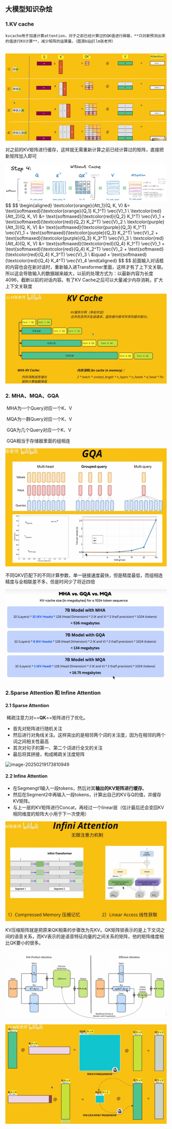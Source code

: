 ## 大模型知识杂烩

### 1.KV cache

 	kvcache用于加速计算attention，对于之前已经计算过的QK值进行屏蔽，**只对新预测出来的值进行KV计算**，减少矩阵的运算量。（图源b站@llm张老师）

​	![image-20250219155247833](assets/image-20250219155247833.png)



​	对之前的KV矩阵进行缓存，这样就无需重新计算之前已经计算过的矩阵，直接把新矩阵加入即可

![v2-7bb8303b0a82b7ae668e2e9327b274e2_r](assets/v2-7bb8303b0a82b7ae668e2e9327b274e2_r.jpg)
$$
\$$
\begin{aligned}
    \textcolor{orange}{Att_1}(Q, K, V) &= \text{softmaxed}(\textcolor{orange}{Q_1} K_1^T) \vec{V}_1 \\
    \textcolor{red}{Att_2}(Q, K, V) &= \text{softmaxed}(\textcolor{red}{Q_2} K_1^T) \vec{V}_1 + \text{softmaxed}(\textcolor{red}{Q_2} K_2^T) \vec{V}_2 \\
    \textcolor{purple}{Att_3}(Q, K, V) &= \text{softmaxed}(\textcolor{purple}{Q_3} K_1^T) \vec{V}_1 + \text{softmaxed}(\textcolor{purple}{Q_3} K_2^T) \vec{V}_2 + \text{softmaxed}(\textcolor{purple}{Q_3} K_3^T) \vec{V}_3 \\
    \textcolor{red}{Att_4}(Q, K, V) &= \text{softmaxed}(\textcolor{red}{Q_4} K_1^T) \vec{V}_1 + \text{softmaxed}(\textcolor{red}{Q_4} K_2^T) \vec{V}_2 + \text{softmaxed}(\textcolor{red}{Q_4} K_3^T) \vec{V}_3 \\
    &\quad + \text{softmaxed}(\textcolor{red}{Q_4} K_4^T) \vec{V}_4
\end{aligned}
\$$
$$
​	前面输入对话框的内容也会在新对话时，重新输入进Transformer里面，这样才有了上下文关联。所以这会导致输入的数据越来越大，以前的处理方式为：以最新内容为长度4096，截断以前的对话内容。有了KV Cache之后可以大量减少内存消耗，扩大上下文关联度

![image-20250219155422079](assets/image-20250219155422079.png)

### 2. MHA、MQA、GQA

​	MHA为一个Query对应一个K、V

​	MQA为一群Query对应一个K、V

​	GQA为几个Query对应一个K、V

​	GQA相当于存储器里面的组相连



![image-20250219171706217](assets/image-20250219171706217.png)

​	不同QKV匹配下的不同计算参数，单一链接速度最快，但是精度最低，而组相连精度与全相联差不多，但是时间少了将近四倍

![image-20250219171726267](assets/image-20250219171726267.png)

### 2.Sparse Attention 和 Infine Attention

#### 2.1 Sparse  Attention

​	稀疏注意力对==**QK**==矩阵进行了优化。

- 首先对矩阵进行随机关注
- 然后进行对角线关注。这样突出的是相邻两个词的关注度，因为在相邻的两个词之间相关性最高
- 其次对句子的第一、第二个词进行全文的关注
- 最后将其拼接，构成稀疏关注度矩阵

![image-20250219173810949](../../../typora_image/image-20250219173810949.png)

#### 2.2 Infine Attention

- 在Segmengt1输入一段tokens，然后对其**输出的KV矩阵进行缓存**。
- 然后在Segment2中再输入一段tokens，计算出自己的KV与Q的值，并缓存KV矩阵。
- 与上一层的KV矩阵进行Concat，再经过一个linear层（估计最后还会变回KV相同维度的矩阵大小用于下一次使用）

![image-20250219180725192](assets/image-20250219180725192.png)

​	KV压缩矩阵就是把原来QK相乘的步骤改为先KV。QK矩阵锁表示的是上下文词之间的语音关系，而KV表示的是语音特征向量的之间关系的矩阵，他的矩阵维度相比QK要小的很多。

![image-20250219181533659](assets/image-20250219181533659.png)

![image-20250219182202474](assets/image-20250219182202474.png)